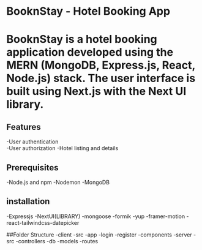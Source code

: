 # BooknStay - Hotel Booking App
# BooknStay is a hotel booking application developed using the MERN (MongoDB, Express.js, React, Node.js) stack. The user interface is built using Next.js with the Next UI library.

## Features
-User authentication  
-User authorization
-Hotel listing and details

## Prerequisites
-Node.js and npm
-Nodemon
-MongoDB

## installation
-Expressjs
-NextUI(LIBRARY)
-mongoose
-formik
-yup
-framer-motion
-react-tailwindcss-datepicker

##Folder Structure
-client
  -src
    -app
      -login
        -register
    -components
-server
  -src
    -controllers
    -db
    -models
    -routes
  


